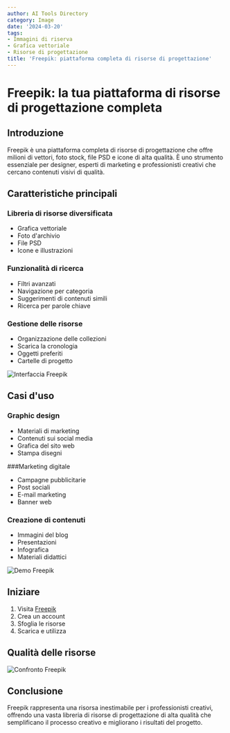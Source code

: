 ```yaml
---
author: AI Tools Directory
category: Image
date: '2024-03-20'
tags:
- Immagini di riserva
- Grafica vettoriale
- Risorse di progettazione
title: 'Freepik: piattaforma completa di risorse di progettazione'
---
```


# Freepik: la tua piattaforma di risorse di progettazione completa

## Introduzione

Freepik è una piattaforma completa di risorse di progettazione che offre milioni di vettori, foto stock, file PSD e icone di alta qualità. È uno strumento essenziale per designer, esperti di marketing e professionisti creativi che cercano contenuti visivi di qualità.

## Caratteristiche principali

### Libreria di risorse diversificata
- Grafica vettoriale
- Foto d'archivio
- File PSD
- Icone e illustrazioni

### Funzionalità di ricerca
- Filtri avanzati
- Navigazione per categoria
- Suggerimenti di contenuti simili
- Ricerca per parole chiave

### Gestione delle risorse
- Organizzazione delle collezioni
- Scarica la cronologia
- Oggetti preferiti
- Cartelle di progetto

![Interfaccia Freepik](/imgs/freepik/interface.jpg)

## Casi d'uso

### Graphic design
- Materiali di marketing
- Contenuti sui social media
- Grafica del sito web
- Stampa disegni

###Marketing digitale
- Campagne pubblicitarie
- Post sociali
- E-mail marketing
- Banner web

### Creazione di contenuti
- Immagini del blog
- Presentazioni
- Infografica
- Materiali didattici

![Demo Freepik](/imgs/freepik/demo.jpg)

## Iniziare

1. Visita [Freepik](https://www.freepik.com)
2. Crea un account
3. Sfoglia le risorse
4. Scarica e utilizza

## Qualità delle risorse

![Confronto Freepik](/imgs/freepik/comparison.jpg)

## Conclusione

Freepik rappresenta una risorsa inestimabile per i professionisti creativi, offrendo una vasta libreria di risorse di progettazione di alta qualità che semplificano il processo creativo e migliorano i risultati del progetto.